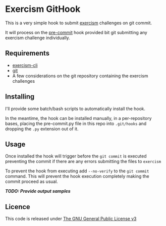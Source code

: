 # Exercism GitHook

This is a very simple hook to submit [exercism](exercism.io) challenges
on git commit.

It will process on the [pre-commit](https://git-scm.com/docs/githooks#_pre_commit)
hook provided bit git submitting any exercism challenge individually.

## Requirements

* [exercism-cli](http://exercism.io/clients/cli)
* [git](http://git-scm.com)
* A few considerations on the git repository containing the exercism challenges

## Installing

I'll provide some batch/bash scripts to automatically install the hook.

In the meantime, the hook can be installed manually, in a per-repository bases,
placing the pre-commit.py file in this repo into `.git/hooks` and dropping
the `.py` extension out of it.

## Usage

Once installed the hook will trigger before the `git commit` is executed
preventing the commit if there are any errors submitting the files to `exercism`

To prevent the hook from executing add `--no-verify` to the `git commit` command.
This will prevent the hook execution completely making the commit proceed as usual.


**_TODO: Provide output samples_**

## Licence

This code is released under [The GNU General Public License v3](./COPYING)
